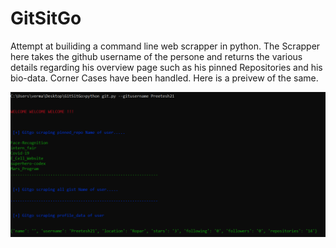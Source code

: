 # GitSitGo
Attempt at builiding a command line web scrapper in python.
The Scrapper here takes the github username of the persone and returns the various details regarding his overview page such as his pinned Repositories and his bio-data.
Corner Cases have been handled.
Here is a preivew of the same.

![alt text](./console.png)